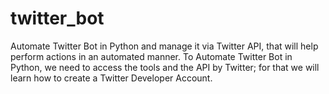 # twitter_bot
Automate Twitter Bot in Python and manage it via Twitter API, that will help perform actions in an automated manner. To  Automate Twitter Bot in Python, we need to access the tools and the API by Twitter; for that we will learn how to create a Twitter Developer Account.
